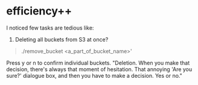 # efficiency++

I noticed few tasks are tedious like:

1. Deleting all buckets from S3 at once?

  > ./remove_bucket <a_part_of_bucket_name>'

Press y or n to confirm individual buckets.
"Deletion. When you make that decision, there's always that moment of hesitation. That annoying 'Are you sure?' dialogue box, and then you have to make a decision. Yes or no."
